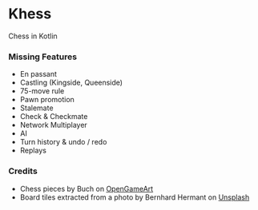 # Khess
Chess in Kotlin

### Missing Features
* En passant
* Castling (Kingside, Queenside)
* 75-move rule
* Pawn promotion
* Stalemate
* Check & Checkmate
* Network Multiplayer
* AI
* Turn history & undo / redo
* Replays

### Credits
* Chess pieces by Buch on [OpenGameArt](https://opengameart.org/content/chess-pieces-set)
* Board tiles extracted from a photo by Bernhard Hermant on [Unsplash](https://unsplash.com/photos/X-Bu9X6gok0)